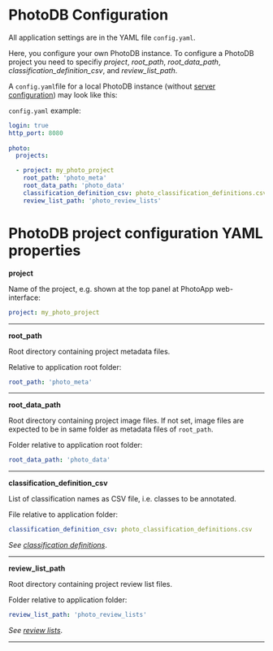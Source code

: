 # PhotoDB Configuration

All application settings are in the YAML file `config.yaml`.

Here, you configure your own PhotoDB instance. To configure a PhotoDB project you need to specifiy *project*, *root_path*, *root_data_path*, *classification_definition_csv*, and *review_list_path*.

A `config.yaml`file for a local PhotoDB instance (without [server configuration](config.md)) may look like this:

`config.yaml` example:
```yaml
login: true
http_port: 8080
    
photo:
  projects:

  - project: my_photo_project
    root_path: 'photo_meta'
    root_data_path: 'photo_data'
    classification_definition_csv: photo_classification_definitions.csv
    review_list_path: 'photo_review_lists'
```

# PhotoDB project configuration YAML properties

**project**

Name of the project, e.g. shown at the top panel at PhotoApp web-interface:
```yaml
project: my_photo_project
```
---

**root_path**

Root directory containing project metadata files.

Relative to application root folder:
```yaml
root_path: 'photo_meta'
```
---

**root_data_path**

Root directory containing project image files. If not set, image files are expected to be in same folder as metadata files of `root_path`.

Folder relative to application root folder:
```yaml
root_data_path: 'photo_data'
```
---

**classification_definition_csv**

List of classification names as CSV file, i.e. classes to be annotated.

File relative to application folder:
```yaml
classification_definition_csv: photo_classification_definitions.csv
```
*See [classification definitions](classification_definition.md)*.

---

**review_list_path**

Root directory containing project review list files.

Folder relative to application folder:
```yaml
review_list_path: 'photo_review_lists'
```
*See [review lists](review_lists.md)*.

---